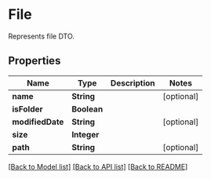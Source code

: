
# File
Represents file DTO.

## Properties
Name | Type | Description | Notes
------------ | ------------- | ------------- | -------------
**name** | **String** |  | [optional]
**isFolder** | **Boolean** |  | 
**modifiedDate** | **String** |  | [optional]
**size** | **Integer** |  | 
**path** | **String** |  | [optional]


[[Back to Model list]](../README.md#documentation-for-models) [[Back to API list]](../README.md#documentation-for-api-endpoints) [[Back to README]](../README.md)


